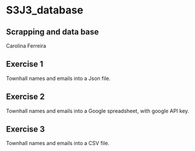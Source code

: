 # S3J3_database
## Scrapping and data base
Carolina Ferreira
## Exercise 1
Townhall names and emails into a Json file.
## Exercise 2
Townhall names and emails into a Google spreadsheet, with google API key.
## Exercise 3
Townhall names and emails into a CSV file.
